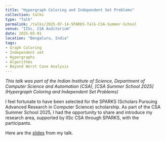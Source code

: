 ```yaml
---
title: "Hypergraph Coloring and Independent Set Problems"
collection: talks
type: "Talk"
permalink: /talks/2025-07-14-SPARKS-Talk-CSA-Summer-School
venue: "IISc, CSA Auditorium"
date: 2025-05-01
location: "Bengaluru, India"
tags:
- Graph Coloring
- Independent set
- Hypergraphs
- Algorithms
- Beyond Worst Case Analysis
---
```

*This talk was part of the Indian Institute of Science, Department of Computer Science and Automation (CSA), [CSA Summer School 2025](Hypergraph Coloring and Independent Set
Problems)*

I feel fortunate to have been selected for the SPARKS (Scholars Pursuing Advanced Research in Computer Science) scholarship. As part of the CSA Summer School 2025, I had the opportunity to share and introduce my research area, supported by IISc CSA through SPARKS, with the participants.

Here are the [slides](https://drive.google.com/file/d/14pQcU9atl9Um66IsKX3ir80AvHYEy-jD/view?usp=sharing) from my talk.
